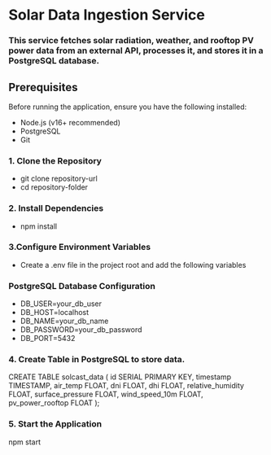 # Solar Data Ingestion Service
### This service fetches solar radiation, weather, and rooftop PV power data from an external API, processes it, and stores it in a PostgreSQL database.

## Prerequisites
Before running the application, ensure you have the following installed:

- Node.js (v16+ recommended)
- PostgreSQL
- Git

### 1. **Clone  the Repository**

- git clone repository-url
- cd repository-folder

### 2. Install Dependencies
- npm install

### 3.Configure Environment Variables
- Create a .env file in the project root and add the following variables

### PostgreSQL Database Configuration
- DB_USER=your_db_user
- DB_HOST=localhost
- DB_NAME=your_db_name
- DB_PASSWORD=your_db_password
- DB_PORT=5432


### 4. Create Table in PostgreSQL to store data.

CREATE TABLE solcast_data (
    id SERIAL PRIMARY KEY,
    timestamp TIMESTAMP,
    air_temp FLOAT,
    dni FLOAT,
    dhi FLOAT,
    relative_humidity FLOAT,
    surface_pressure FLOAT,
    wind_speed_10m FLOAT,
    pv_power_rooftop FLOAT
);

### 5. Start the Application
   npm start
